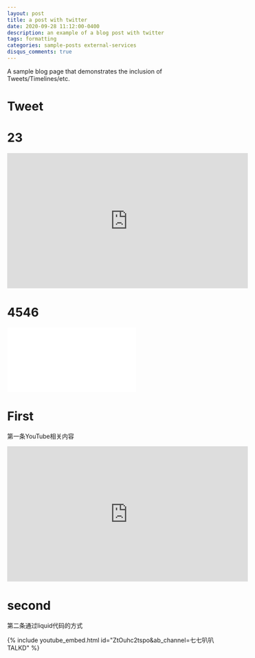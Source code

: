 ```yaml
---
layout: post
title: a post with twitter
date: 2020-09-28 11:12:00-0400
description: an example of a blog post with twitter
tags: formatting
categories: sample-posts external-services
disqus_comments: true
---
```


A sample blog page that demonstrates the inclusion of Tweets/Timelines/etc.

# Tweet



# 23

<iframe width="560" height="315" src="https://www.youtube.com/embed/Z8WsdEqap5w?si=VmS3L5LVLqxHf6UH" title="YouTube video player" frameborder="0" allow="accelerometer; autoplay; clipboard-write; encrypted-media; gyroscope; picture-in-picture; web-share" referrerpolicy="strict-origin-when-cross-origin" allowfullscreen></iframe>


# 4546


<iframe src="//player.bilibili.com/player.html?isOutside=true&aid=816339741&bvid=BV1hG4y1H7iZ&cid=853111277&p=1" scrolling="no" border="0" frameborder="no" framespacing="0" allowfullscreen="true"></iframe>


# First
第一条YouTube相关内容
<iframe width="560" height="315" src="https://www.youtube.com/embed/mfRkhNTh0xE?si=413mRjkBkE3KAqf2" title="YouTube video player" frameborder="0" allow="accelerometer; autoplay; clipboard-write; encrypted-media; gyroscope; picture-in-picture; web-share" referrerpolicy="strict-origin-when-cross-origin" allowfullscreen></iframe>



# second
第二条通过liquid代码的方式

{% include youtube_embed.html id="ZtOuhc2tspo&ab_channel=七七叭叭TALKD" %}


